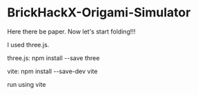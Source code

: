 # BrickHackX-Origami-Simulator
Here there be paper. Now let's start folding!!!

I used three.js.

three.js:
npm install --save three

vite:
npm install --save-dev vite

run using vite